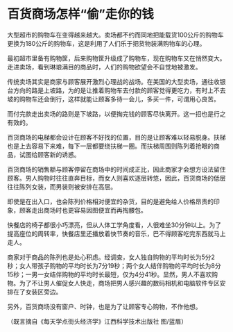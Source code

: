 # 百货商场怎样“偷”走你的钱

大型超市的购物车在变得越来越大。卖场都不约而同地把能载货100公斤的购物车更换为180公斤的购物车，这是利用了人们乐于把货物装满购物车的心理。 

最初超市里备有购物筐，后来购物筐升级成了购物车，现在购物车又在悄然变大。走进卖场，看到琳琅满目的商品时，人们的购物欲望会不自觉地被激发。 

传统卖场其实是商家与顾客展开激烈心理战的战场。在美国的大型卖场，通往收银台方向的路是上坡路，为的是让推着购物车去付款的顾客觉得更吃力，有时上不去坡的购物车还会倒行，这样就能让顾客多待一会儿，多买一件，可谓用心良苦。 

而付完款走出卖场的路则是下坡路，以便掏完钱的顾客尽快离开。这一招也是行之有效的。 

百货商场的电梯都会设计在顾客不好找的位置，目的是让顾客难以轻易脱身。扶梯也是上去容易下来难，每下一层都要绕扶梯一圈。而扶梯周围则陈列着抢眼的商品，试图给顾客新的诱惑。 

百货商场的销售额与顾客停留在商场中的时间成正比，因此商家才会想方设法留住顾客。男人购物时往往直奔目标，而女人则喜欢逐层转悠，因此，百货商场的低层往往陈列女装，而男装则被安排在高层。 

即使是在出入口，也会陈列价格相对便宜的杂货，目的是避免给人价格昂贵的印象，顾客走出商场时也更容易因图便宜而再掏腰包。 

快餐店的椅子都很小巧漂亮，但从人体工学角度看，人很难坐30分钟以上。为了提高座位的周转率，快餐店里还播放着快节奏的音乐，巴不得顾客吃完东西就马上走人。 

商家对于商品的陈列也是处心积虑。经调查，女人独自购物的平均时长为5分2秒；女人带孩子购物的平均时长为7分19秒；两个女人结伴购物的平均时长为8分15秒；一男一女结伴购物的平均时长最短，仅为4分41秒。显然，男人不喜欢购物。为了不让男人催促女人快走，商场把男人感兴趣的数码相机和电脑软件专区安排在了女装区旁边。 

另外，百货商场没有窗户、时钟，也是为了让顾客专心购物，不作他想。 

（既言摘自《每天学点街头经济学》江西科学技术出版社 图/蓝眉）